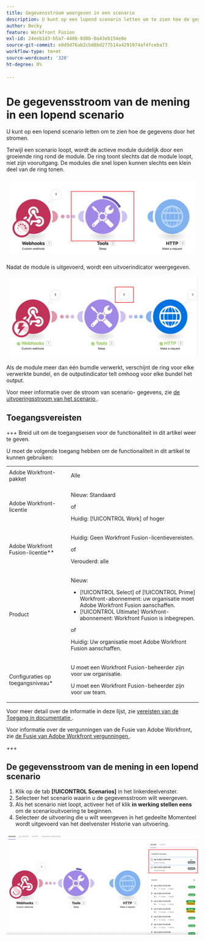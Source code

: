 ```yaml
---
title: Gegevensstroom weergeven in een scenario
description: U kunt op een lopend scenario letten om te zien hoe de gegevens door het stromen.
author: Becky
feature: Workfront Fusion
exl-id: 24eeb1d3-b5a7-4486-8d0b-0a43eb154e8e
source-git-commit: e0d9d76ab2cbd8bd277514a4291974af4fceba73
workflow-type: tm+mt
source-wordcount: '320'
ht-degree: 0%

---
```


# De gegevensstroom van de mening in een lopend scenario

U kunt op een lopend scenario letten om te zien hoe de gegevens door het stromen.

Terwijl een scenario loopt, wordt de actieve module duidelijk door een groeiende ring rond de module. De ring toont slechts dat de module loopt, niet zijn vooruitgang. De modules die snel lopen kunnen slechts een klein deel van de ring tonen.

![ Ring rond module ](assets/ring-around-module.png)

Nadat de module is uitgevoerd, wordt een uitvoerindicator weergegeven.

![ de indicator van de Output ](assets/data-flow-output.png)

Als de module meer dan één bumdle verwerkt, verschijnt de ring voor elke verwerkte bundel, en de outputindicator telt omhoog voor elke bundel het output.

Voor meer informatie over de stroom van scenario- gegevens, zie [ de uitvoeringsstroom van het scenario ](/help/workfront-fusion/references/scenarios/scenario-execution-flow.md).

## Toegangsvereisten

+++ Breid uit om de toegangseisen voor de functionaliteit in dit artikel weer te geven.

U moet de volgende toegang hebben om de functionaliteit in dit artikel te kunnen gebruiken:

<table style="table-layout:auto">
 <col> 
 <col> 
 <tbody> 
  <tr> 
   <td role="rowheader">Adobe Workfront-pakket</td> 
   <td> <p>Alle</p> </td> 
  </tr> 
  <tr data-mc-conditions=""> 
   <td role="rowheader">Adobe Workfront-licentie</td> 
   <td> <p>Nieuw: Standaard</p><p>of</p><p>Huidig: [!UICONTROL Work] of hoger</p> </td> 
  </tr> 
  <tr> 
   <td role="rowheader">Adobe Workfront Fusion-licentie**</td> 
   <td>
   <p>Huidig: Geen Workfront Fusion-licentievereisten.</p>
   <p>of</p>
   <p>Verouderd: alle </p>
   </td> 
  </tr> 
  <tr> 
   <td role="rowheader">Product</td> 
   <td>
   <p>Nieuw:</p> <ul><li>[!UICONTROL Select] of [!UICONTROL Prime] Workfront-abonnement: uw organisatie moet Adobe Workfront Fusion aanschaffen.</li><li>[!UICONTROL Ultimate] Workfront-abonnement: Workfront Fusion is inbegrepen.</li></ul>
   <p>of</p>
   <p>Huidig: Uw organisatie moet Adobe Workfront Fusion aanschaffen.</p>
   </td> 
  </tr>
  <tr data-mc-conditions=""> 
   <td role="rowheader">Configuraties op toegangsniveau*</td> 
   <td> 
     <p>U moet een Workfront Fusion-beheerder zijn voor uw organisatie.</p>
     <p>U moet een Workfront Fusion-beheerder zijn voor uw team.</p>
   </td> 
  </tr> 
   </td> 
  </tr> 
 </tbody> 
</table>

Voor meer detail over de informatie in deze lijst, zie [ vereisten van de Toegang in documentatie ](/help/workfront-fusion/references/licenses-and-roles/access-level-requirements-in-documentation.md).

Voor informatie over de vergunningen van de Fusie van Adobe Workfront, zie [ de Fusie van Adobe Workfront vergunningen ](/help/workfront-fusion/set-up-and-manage-workfront-fusion/licensing-operations-overview/license-automation-vs-integration.md).

+++

## De gegevensstroom van de mening in een lopend scenario

1. Klik op de tab **[!UICONTROL Scenarios]** in het linkerdeelvenster.
1. Selecteer het scenario waarin u de gegevensstroom wilt weergeven.
1. Als het scenario niet loopt, activeer het of klik **in werking stellen eens** om de scenariouitvoering te beginnen.
1. Selecteer de uitvoering die u wilt weergeven in het gedeelte Momenteel wordt uitgevoerd van het deelvenster Historie van uitvoering.

![ momenteel lopend ](assets/currently-running.png)
